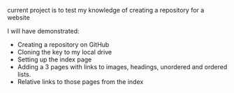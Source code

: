 current project is to test my knowledge of creating a repository for a website

I will have demonstrated:

- Creating a repository on GitHub
- Cloning the key to my local drive
- Setting up the index page
- Adding a 3 pages with links to images, headings, unordered and ordered lists.
- Relative links to those pages from the index